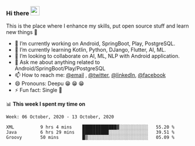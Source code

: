 ### Hi there <img src="https://media.giphy.com/media/hvRJCLFzcasrR4ia7z/giphy.gif" width="25px">
This is the place where I enhance my skills, put open source stuff and learn new things :rofl:

- 🔭 I’m currently working on Android, SpringBoot, Play, PostgreSQL. 
- 🌱 I’m currently learning Kotlin, Python, DJango, Flutter, AI, ML.
- 👯 I’m looking to collaborate on AI, ML, NLP with Android application.
- 💬 Ask me about anything related to Android/SpringBoot/Play/PostgreSQL
- 📫 How to reach me: [@email](deepakgupta7403@gmail.com) , [@twitter](https://twitter.com/deepakgupta7403), [@linkedln](https://in.linkedin.com/in/deepak-gupta-23b3b1113), [@facebook](https://facebook.com/deepakgupta7403)
- 😄 Pronouns: Deepu :grin: :grin: :grin:
- ⚡ Fun fact: Single :grimacing:

📊 **This week I spent my time on**

<!--START_SECTION:waka-->
```text
Week: 06 October, 2020 - 13 October, 2020

XML          9 hrs 4 mins    █████████████▓░░░░░░░░░░░   55.20 % 
Java         6 hrs 29 mins   ██████████░░░░░░░░░░░░░░░   39.51 % 
Groovy       50 mins         █▒░░░░░░░░░░░░░░░░░░░░░░░   05.09 % 
```
<!--END_SECTION:waka-->

